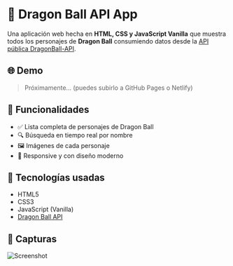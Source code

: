 # 🐉 Dragon Ball API App

Una aplicación web hecha en **HTML, CSS y JavaScript Vanilla** que muestra todos los personajes de **Dragon Ball** consumiendo datos desde la [API pública DragonBall-API](https://web.dragonball-api.com/).

## 🌐 Demo

> Próximamente… (puedes subirlo a GitHub Pages o Netlify)

## 🧠 Funcionalidades

- ✅ Lista completa de personajes de Dragon Ball
- 🔍 Búsqueda en tiempo real por nombre
- 🖼️ Imágenes de cada personaje
- 📱 Responsive y con diseño moderno

## 🚀 Tecnologías usadas

- HTML5
- CSS3
- JavaScript (Vanilla)
- [Dragon Ball API](https://web.dragonball-api.com/)

## 📸 Capturas

![Screenshot](![image](https://github.com/user-attachments/assets/df301cc0-1e26-4d15-8d36-91f144614d92)
)
